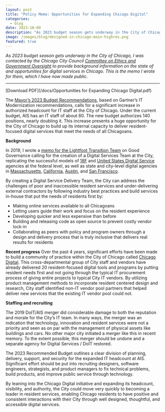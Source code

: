 ```yaml
---
layout: post
title: "Policy Memo: Opportunities for Expanding Chicago Digital"
categories: 
  - blog
date: 2023-10-09
description: "As 2023 budget season gets underway in the City of Chicago, I was contacted by the Chicago City Council Committee on Ethics and Government Oversight to provide background information on the state of and opportunities for digital services in Chicago. This is the memo I wrote for them, which I have now made public."
image: /images/blog/designed-in-chicago-main-highres.png
featured: true
---
```


_As 2023 budget season gets underway in the City of Chicago, I was contacted by the Chicago City Council [Committee on Ethics and Government Oversight](https://chicago.councilmatic.org/committee/committee-on-ethics-and-government-oversight-9c6e8c87083a/) to provide background information on the state of and opportunities for digital services in Chicago. This is the memo I wrote for them, which I have now made public._

---

<i class='fa fa-file-pdf'></i> [Download PDF](/docs/Opportunities for Expanding Chicago Digital.pdf)

The [Mayor’s 2023 Budget Recommendations](https://www.chicago.gov/city/en/depts/obm/provdrs/budget/svcs/2023BudgetDocuments.html), based on Gartner’s IT Modernization recommendations, calls for a significant increase in authorized headcount for IT staff at the City of Chicago. Under the current budget, AIS has an IT staff of about 80. The new budget authorizes 140 positions, nearly doubling it. This increase presents a huge opportunity for the City of Chicago to build up its internal capacity to deliver resident-focused digital services that meet the needs of all Chicagoans. 

**Background**

In 2019, I wrote a [memo for the Lightfoot Transition Team](/blog/lightfoot-transition-memo) on Good Governance calling for the creation of a Digital Services Team at the City, replicating the successful models of [18F](https://18f.gsa.gov/) and [United States Digital Service](https://www.usds.gov/) agencies at the federal level, as well as state and city-level digital agencies in [Massachusetts](https://www.mass.gov/orgs/digital-services), [California](https://boingboing.net/2016/12/09/california-just-launched-a-d.html), [Austin](http://odd.austintexas.io/),  and [San Francisco](https://digitalservices.sfgov.org/).

By creating a Digital Service Delivery Team, the City can address the challenges of poor and inaccessible resident services and under-delivering external contractors by following industry best practices and build services in-house that put the needs of residents first by: 

* Making online services available to all Chicagoans
* Letting users guide their work and focus on the resident experience
* Developing quicker and less expensive than before
* Building and releasing code as open source to prevent costly vendor lock-in
* Collaborating as peers with policy and program owners through a design and delivery process that is truly inclusive that delivers real results for residents 


**Recent progress** 
Over the past 4 years, significant efforts have been made to build a community of practice within the City of Chicago called [Chicago Digital](https://digital.chicago.gov/). This cross-departmental group of City staff and vendors have already delivered 20 resident-focused digital tools and programs by putting resident needs first and not going through the typical IT procurement process of giving entire projects to typical City IT vendors. By utilizing product management methods to incorporate resident centered design and research, City staff identified non-IT vendor pool partners that helped deliver new services that the existing IT vendor pool could not. 

**Staffing and recruiting**

The 2019 DoIT/AIS merger did considerable damage to both the reputation and morale for the City’s IT team. In many ways, the merger was an indication that technology, innovation and resident services were not a priority and seen as on par with the management of physical assets like buildings and cars. No other major city initiated a merger like this in recent memory. To the extent possible, this merger should be undone and a separate agency for Digital Services / DoIT restored.

The 2023 Recommended Budget outlines a clear division of planning, delivery, support, and security for the expanded IT headcount at AIS. Significant effort should be put into recruiting designers, software engineers, strategists, and product managers to fix technical problems, build products, and improve public service through technology.

By leaning into the Chicago Digital initiative and expanding its headcount, visibility, and authority, the City could move very quickly to becoming a leader in resident services, enabling Chicago residents to have positive and consistent interactions with their City through well designed, thoughtful, and accessible digital services.
